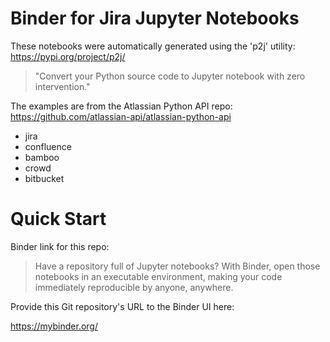 # Binder for Jira Jupyter Notebooks

These notebooks were automatically generated using the 'p2j' utility: https://pypi.org/project/p2j/

> "Convert your Python source code to Jupyter notebook with zero intervention."

The examples are from the Atlassian Python API repo: https://github.com/atlassian-api/atlassian-python-api

- jira
- confluence
- bamboo
- crowd
- bitbucket

# Quick Start

Binder link for this repo: 

> Have a repository full of Jupyter notebooks? With Binder, open those notebooks in an executable environment, making your code immediately reproducible by anyone, anywhere.

Provide this Git repository's URL to the Binder UI here: 

https://mybinder.org/



